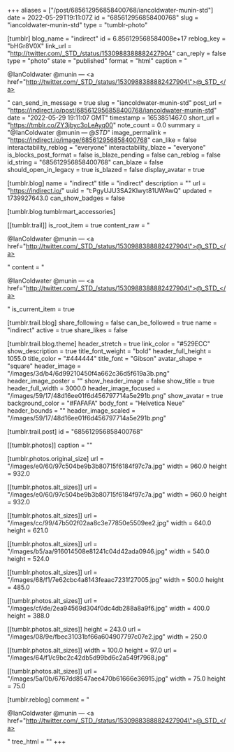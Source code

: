 +++
aliases = ["/post/685612956858400768/iancoldwater-munin-std"]
date = 2022-05-29T19:11:07Z
id = "685612956858400768"
slug = "iancoldwater-munin-std"
type = "tumblr-photo"

[tumblr]
blog_name = "indirect"
id = 6.856129568584008e+17
reblog_key = "bHGr8V0X"
link_url = "http://twitter.com/_STD_/status/1530988388882427904"
can_reply = false
type = "photo"
state = "published"
format = "html"
caption = "<p>@IanColdwater @munin — <a href=\"http://twitter.com/_STD_/status/1530988388882427904\">@_STD_</a></p>"
can_send_in_message = true
slug = "iancoldwater-munin-std"
post_url = "https://indirect.io/post/685612956858400768/iancoldwater-munin-std"
date = "2022-05-29 19:11:07 GMT"
timestamp = 1653851467.0
short_url = "https://tmblr.co/ZY3jbyc3oLeAyq00"
note_count = 0.0
summary = "@IanColdwater @munin — @_STD_"
image_permalink = "https://indirect.io/image/685612956858400768"
can_like = false
interactability_reblog = "everyone"
interactability_blaze = "everyone"
is_blocks_post_format = false
is_blaze_pending = false
can_reblog = false
id_string = "685612956858400768"
can_blaze = false
should_open_in_legacy = true
is_blazed = false
display_avatar = true

[tumblr.blog]
name = "indirect"
title = "indirect"
description = ""
url = "https://indirect.io/"
uuid = "t:PgyUJU3SA2Klwyt81UWAwQ"
updated = 1739927643.0
can_show_badges = false

[tumblr.blog.tumblrmart_accessories]

[[tumblr.trail]]
is_root_item = true
content_raw = "<p>@IanColdwater @munin — <a href=\"http://twitter.com/_STD_/status/1530988388882427904\">@_STD_</a></p>"
content = "<p>@IanColdwater @munin &mdash; <a href=\"http://twitter.com/_STD_/status/1530988388882427904\">@_STD_</a></p>"
is_current_item = true

[tumblr.trail.blog]
share_following = false
can_be_followed = true
name = "indirect"
active = true
share_likes = false

[tumblr.trail.blog.theme]
header_stretch = true
link_color = "#529ECC"
show_description = true
title_font_weight = "bold"
header_full_height = 1055.0
title_color = "#444444"
title_font = "Gibson"
avatar_shape = "square"
header_image = "/images/3d/b4/6d99210450f4a662c36d5f619a3b.png"
header_image_poster = ""
show_header_image = false
show_title = true
header_full_width = 3000.0
header_image_focused = "/images/59/17/48d16ee01f6d456797714a5e291b.png"
show_avatar = true
background_color = "#FAFAFA"
body_font = "Helvetica Neue"
header_bounds = ""
header_image_scaled = "/images/59/17/48d16ee01f6d456797714a5e291b.png"

[tumblr.trail.post]
id = "685612956858400768"

[[tumblr.photos]]
caption = ""

[tumblr.photos.original_size]
url = "/images/e0/60/97c504be9b3b80715f6184f97c7a.jpg"
width = 960.0
height = 932.0

[[tumblr.photos.alt_sizes]]
url = "/images/e0/60/97c504be9b3b80715f6184f97c7a.jpg"
width = 960.0
height = 932.0

[[tumblr.photos.alt_sizes]]
url = "/images/cc/99/47b502f02aa8c3e77850e5509ee2.jpg"
width = 640.0
height = 621.0

[[tumblr.photos.alt_sizes]]
url = "/images/b5/aa/916014508e81241c04d42ada0946.jpg"
width = 540.0
height = 524.0

[[tumblr.photos.alt_sizes]]
url = "/images/68/f1/7e62cbc4a8143feaac7231f27005.jpg"
width = 500.0
height = 485.0

[[tumblr.photos.alt_sizes]]
url = "/images/cf/de/2ea94569d304f0dc4db288a8a9f6.jpg"
width = 400.0
height = 388.0

[[tumblr.photos.alt_sizes]]
height = 243.0
url = "/images/08/9e/fbec31031bf66a604907797c07e2.jpg"
width = 250.0

[[tumblr.photos.alt_sizes]]
width = 100.0
height = 97.0
url = "/images/64/f1/c9bc2c42db5d99bd6c2a549f7968.jpg"

[[tumblr.photos.alt_sizes]]
url = "/images/5a/0b/6767dd8547aee470b61666e36915.jpg"
width = 75.0
height = 75.0

[tumblr.reblog]
comment = "<p>@IanColdwater @munin — <a href=\"http://twitter.com/_STD_/status/1530988388882427904\">@_STD_</a></p>"
tree_html = ""
+++
